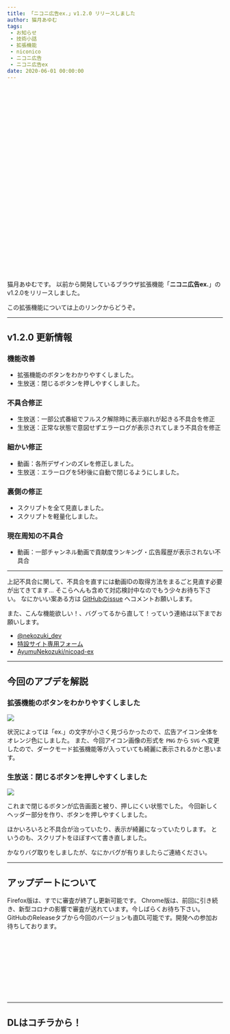 ```yaml
---
title: 「ニコニ広告ex.」v1.2.0 リリースしました
author: 猫月あゆむ
tags:
 - お知らせ
 - 技術小話
 - 拡張機能
 - niconico
 - ニコニ広告
 - ニコニ広告ex
date: 2020-06-01 00:00:00
---
```


<div class="iframely-embed"><div class="iframely-responsive" style="padding-bottom: 62.5%; padding-top: 120px;"><a href="https://nekozuki.me/makes/nicoad-ex" data-iframely-url="//cdn.iframe.ly/api/iframe?url=https%3A%2F%2Fnekozuki.me%2Fmakes%2Fnicoad-ex%2F&amp;key=093555d64fd366dc31a449442216cdec"></a></div></div><script async src="//cdn.iframe.ly/embed.js" charset="utf-8"></script>

<!-- more -->

猫月あゆむです。
以前から開発しているブラウザ拡張機能「**ニコニ広告ex.**」のv1.2.0をリリースしました。

この拡張機能については上のリンクからどうぞ。

---

## v1.2.0 更新情報
### 機能改善
- 拡張機能のボタンをわかりやすくしました。
- 生放送：閉じるボタンを押しやすくしました。

### 不具合修正
- 生放送：一部公式番組でフルスク解除時に表示崩れが起きる不具合を修正
- 生放送：正常な状態で意図せずエラーログが表示されてしまう不具合を修正

### 細かい修正
- 動画：各所デザインのズレを修正しました。
- 生放送：エラーログを5秒後に自動で閉じるようにしました。

### 裏側の修正
- スクリプトを全て見直しました。
- スクリプトを軽量化しました。

### 現在周知の不具合
- 動画：一部チャンネル動画で貢献度ランキング・広告履歴が表示されない不具合 

---

上記不具合に関して、不具合を直すには動画IDの取得方法をまるごと見直す必要が出てきてます...
そこらへんも含めて対応検討中なのでもう少々お待ち下さい。
なにかいい案ある方は [GitHubのissue](https://github.com/AyumuNekozuki/nicoad-ex/issues/1) へコメントお願いします。

また、こんな機能欲しい！、バグってるから直して！っていう連絡は以下までお願いします。
- [<i class="fab fa-twitter"></i> @nekozuki_dev](https://twitter.com/nekozuki_dev)
- [<i class="fas fa-home"></i> 特設サイト専用フォーム](https://nekozuki.me/makes/nicoad-ex/#form)
- [<i class="fab fa-github"></i> AyumuNekozuki/nicoad-ex](https://github.com/AyumuNekozuki/nicoad-ex)

---

## 今回のアプデを解説

### 拡張機能のボタンをわかりやすくしました
![](https://media.discordapp.net/attachments/542501461439938596/716675262108139520/unknown.png)

状況によっては「ex.」の文字が小さく見づらかったので、広告アイコン全体をオレンジ色にしました。
また、今回アイコン画像の形式を `PNG` から `SVG` へ変更したので、ダークモード拡張機能等が入っていても綺麗に表示されるかと思います。

### 生放送：閉じるボタンを押しやすくしました
![](https://media.discordapp.net/attachments/542501461439938596/716676444964782151/unknown.png?width=960&height=288)

これまで閉じるボタンが広告画面と被り、押しにくい状態でした。
今回新しくヘッダー部分を作り、ボタンを押しやすくしました。

ほかいろいろと不具合が治っていたり、表示が綺麗になっていたりします。
というのも、スクリプトをほぼすべて書き直しました。

かなりバグ取りをしましたが、なにかバグが有りましたらご連絡ください。

---

## アップデートについて

Firefox版は、すでに審査が終了し更新可能です。
Chrome版は、前回に引き続き、新型コロナの影響で審査が送れています。今しばらくお待ち下さい。
GitHubのReleaseタブから今回のバージョンも直DL可能です。開発への参加お待ちしております。

<div class="iframely-embed"><div class="iframely-responsive" style="height: 140px; padding-bottom: 0;"><a href="https://github.com/AyumuNekozuki/nicoad-ex" data-iframely-url="//cdn.iframe.ly/api/iframe?url=https%3A%2F%2Fgithub.com%2FAyumuNekozuki%2Fnicoad-ex%2Freleases%2Ftag%2Fv1.2.0&amp;key=093555d64fd366dc31a449442216cdec"></a></div></div><script async src="//cdn.iframe.ly/embed.js" charset="utf-8"></script>

---
## DLはコチラから！

<div class="iframely-embed"><div class="iframely-responsive" style="height: 140px; padding-bottom: 0;"><a href="https://nekozuki.me/makes/nicoad-ex" data-iframely-url="//cdn.iframe.ly/api/iframe?url=https%3A%2F%2Fnekozuki.me%2Fmakes%2Fnicoad-ex&amp;key=093555d64fd366dc31a449442216cdec&amp;iframe=card-small"></a></div></div><script async src="//cdn.iframe.ly/embed.js" charset="utf-8"></script>